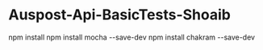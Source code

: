 # Auspost-Api-BasicTests-Shoaib
npm install
npm install mocha --save-dev
npm install chakram --save-dev

